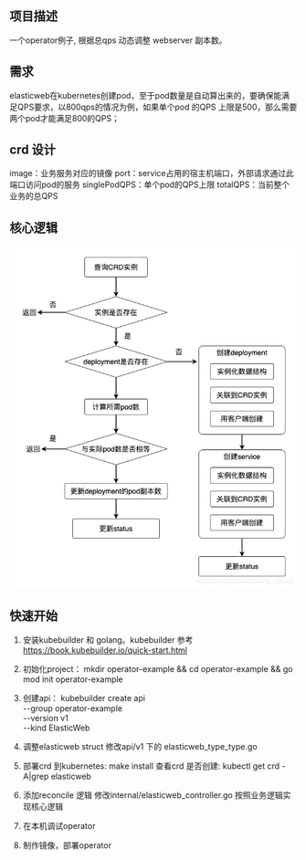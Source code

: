## 项目描述 
一个operator例子, 根据总qps 动态调整 webserver 副本数。

## 需求
elasticweb在kubernetes创建pod，至于pod数量是自动算出来的，要确保能满足QPS要求，以800qps的情况为例，如果单个pod 的QPS 上限是500，那么需要两个pod才能满足800的QPS；


## crd 设计
image：业务服务对应的镜像
port：service占用的宿主机端口，外部请求通过此端口访问pod的服务
singlePodQPS：单个pod的QPS上限
totalQPS：当前整个业务的总QPS

## 核心逻辑

![Alt text](image-1.png)


## 快速开始 
1. 安装kubebuilder 和 golang。kubebuilder 
    参考 https://book.kubebuilder.io/quick-start.html

2. 初始化project：
    mkdir operator-example && cd operator-example && go mod init operator-example

3. 创建api：
    kubebuilder create api \
    --group operator-example \
    --version v1 \
    --kind ElasticWeb

4. 调整elasticweb struct
    修改api/v1 下的 elasticweb_type_type.go

5. 部署crd 到kubernetes:
        make install
    查看crd 是否创建:
        kubectl get crd -A|grep elasticweb

6. 添加reconcile 逻辑
    修改internal/elasticweb_controller.go 按照业务逻辑实现核心逻辑

7. 在本机调试operator

8. 制作镜像，部署operator

